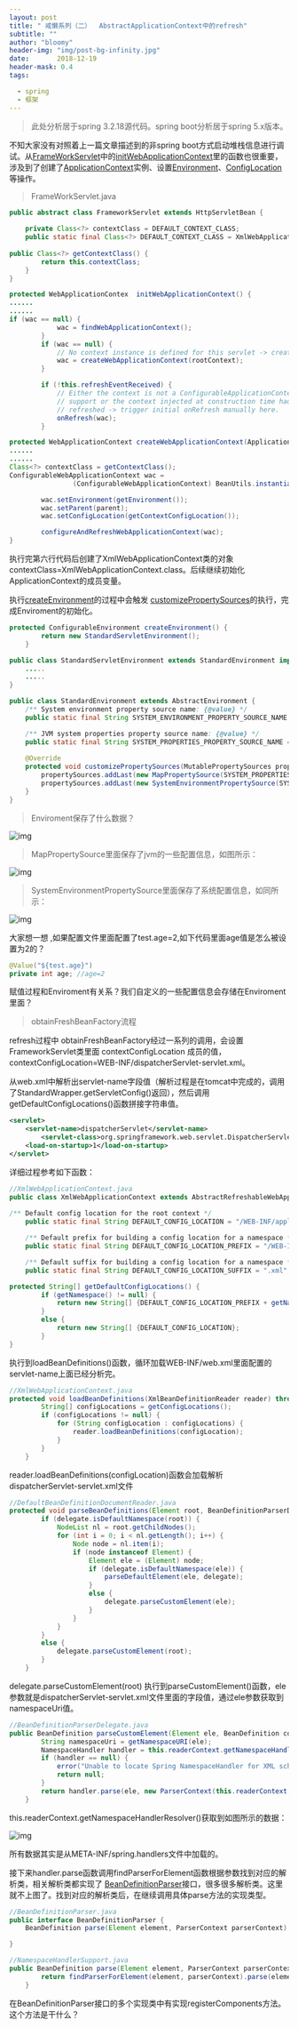 ```yaml
---
layout: post
title: " 戒懒系列（二）  AbstractApplicationContext中的refresh"
subtitle: ""
author: "bloomy"
header-img: "img/post-bg-infinity.jpg"
date:       2018-12-19
header-mask: 0.4
tags:

  - spring
  - 框架
---
```


>  此处分析居于spring 3.2.18源代码。spring boot分析居于spring 5.x版本。

不知大家没有对照着上一篇文章描述到的非spring boot方式启动堆栈信息进行调试。从[FrameWorkServlet]()中的[initWebApplicationContext]()里的函数也很重要，涉及到了创建了[ApplicationContext]()实例、设置[Environment]()、[ConfigLocation]()等操作。

> FrameWorkServlet.java

~~~java
public abstract class FrameworkServlet extends HttpServletBean {
    
    private Class<?> contextClass = DEFAULT_CONTEXT_CLASS;
    public static final Class<?> DEFAULT_CONTEXT_CLASS = XmlWebApplicationContext.class;
    
public Class<?> getContextClass() {
		return this.contextClass;
	}
}
~~~

~~~java
protected WebApplicationContex  initWebApplicationContext() {
......
......
if (wac == null) {
			wac = findWebApplicationContext();
		}
		if (wac == null) {
			// No context instance is defined for this servlet -> create a local one
			wac = createWebApplicationContext(rootContext);
		}

		if (!this.refreshEventReceived) {
			// Either the context is not a ConfigurableApplicationContext with refresh
			// support or the context injected at construction time had already been
			// refreshed -> trigger initial onRefresh manually here.
			onRefresh(wac);
		}
~~~

~~~java
protected WebApplicationContext createWebApplicationContext(ApplicationContext parent) {
......
......
Class<?> contextClass = getContextClass();
ConfigurableWebApplicationContext wac =
				(ConfigurableWebApplicationContext) BeanUtils.instantiateClass(contextClass);

		wac.setEnvironment(getEnvironment());
		wac.setParent(parent);
		wac.setConfigLocation(getContextConfigLocation());

		configureAndRefreshWebApplicationContext(wac);
}
~~~

执行完第六行代码后创建了XmlWebApplicationContext类的对象contextClass=XmlWebApplicationContext.class。后续继续初始化ApplicationContext的成员变量。

执行[createEnvironment]()的过程中会触发 [customizePropertySources]()的执行，完成Enviroment的初始化。

~~~java
protected ConfigurableEnvironment createEnvironment() {
		return new StandardServletEnvironment();
	}

public class StandardServletEnvironment extends StandardEnvironment implements ConfigurableWebEnvironment {
    .....
    .....
}

public class StandardEnvironment extends AbstractEnvironment {
    /** System environment property source name: {@value} */
	public static final String SYSTEM_ENVIRONMENT_PROPERTY_SOURCE_NAME = "systemEnvironment";

	/** JVM system properties property source name: {@value} */
	public static final String SYSTEM_PROPERTIES_PROPERTY_SOURCE_NAME = "systemProperties";
    
    @Override
	protected void customizePropertySources(MutablePropertySources propertySources) {
		propertySources.addLast(new MapPropertySource(SYSTEM_PROPERTIES_PROPERTY_SOURCE_NAME, getSystemProperties()));
		propertySources.addLast(new SystemEnvironmentPropertySource(SYSTEM_ENVIRONMENT_PROPERTY_SOURCE_NAME, getSystemEnvironment()));
	}
}
~~~

> Enviroment保存了什么数据？

![img](/img/spring/2/env.png)

> MapPropertySource里面保存了jvm的一些配置信息，如图所示：

![img](/img/spring/2/jvminfo.png)

> SystemEnvironmentPropertySource里面保存了系统配置信息，如同所示：

![img](/img/spring/2/system.png)

大家想一想 ,如果配置文件里面配置了test.age=2,如下代码里面age值是怎么被设置为2的？

~~~java
@Value("${test.age}")
private int age; //age=2
~~~

赋值过程和Enviroment有关系？我们自定义的一些配置信息会存储在Enviroment里面？

>  obtainFreshBeanFactory流程

refresh过程中 obtainFreshBeanFactory经过一系列的调用，会设置FrameworkServlet类里面 contextConfigLocation 成员的值，contextConfigLocation=WEB-INF/dispatcherServlet-servlet.xml。

从web.xml中解析出servlet-name字段值（解析过程是在tomcat中完成的，调用了StandardWrapper.getServletConfig()返回），然后调用getDefaultConfigLocations()函数拼接字符串值。

~~~xml
<servlet>
	<servlet-name>dispatcherServlet</servlet-name>
        <servlet-class>org.springframework.web.servlet.DispatcherServlet</servlet-class>
    <load-on-startup>1</load-on-startup>
</servlet>
~~~

详细过程参考如下函数：

~~~java
//XmlWebApplicationContext.java
public class XmlWebApplicationContext extends AbstractRefreshableWebApplicationContext {
    
/** Default config location for the root context */
	public static final String DEFAULT_CONFIG_LOCATION = "/WEB-INF/applicationContext.xml";

	/** Default prefix for building a config location for a namespace */
	public static final String DEFAULT_CONFIG_LOCATION_PREFIX = "/WEB-INF/";

	/** Default suffix for building a config location for a namespace */
	public static final String DEFAULT_CONFIG_LOCATION_SUFFIX = ".xml";

protected String[] getDefaultConfigLocations() {
		if (getNamespace() != null) {
			return new String[] {DEFAULT_CONFIG_LOCATION_PREFIX + getNamespace() + DEFAULT_CONFIG_LOCATION_SUFFIX};
		}
		else {
			return new String[] {DEFAULT_CONFIG_LOCATION};
		}
}
~~~

执行到loadBeanDefinitions()函数，循环加载WEB-INF/web.xml里面配置的servlet-name上面已经分析完。

~~~java
//XmlWebApplicationContext.java
protected void loadBeanDefinitions(XmlBeanDefinitionReader reader) throws IOException {
		String[] configLocations = getConfigLocations();
		if (configLocations != null) {
			for (String configLocation : configLocations) {
				reader.loadBeanDefinitions(configLocation);
			}
		}
	}
~~~

reader.loadBeanDefinitions(configLocation)函数会加载解析dispatcherServlet-servlet.xml文件

~~~java
//DefaultBeanDefinitionDocumentReader.java
protected void parseBeanDefinitions(Element root, BeanDefinitionParserDelegate delegate) {
		if (delegate.isDefaultNamespace(root)) {
			NodeList nl = root.getChildNodes();
			for (int i = 0; i < nl.getLength(); i++) {
				Node node = nl.item(i);
				if (node instanceof Element) {
					Element ele = (Element) node;
					if (delegate.isDefaultNamespace(ele)) {
						parseDefaultElement(ele, delegate);
					}
					else {
						delegate.parseCustomElement(ele);
					}
				}
			}
		}
		else {
			delegate.parseCustomElement(root);
		}
	}
~~~

delegate.parseCustomElement(root) 执行到parseCustomElement()函数，ele参数就是dispatcherServlet-servlet.xml文件里面的字段值，通过ele参数获取到namespaceUri值。

~~~java
//BeanDefinitionParserDelegate.java
public BeanDefinition parseCustomElement(Element ele, BeanDefinition containingBd) {
		String namespaceUri = getNamespaceURI(ele);
		NamespaceHandler handler = this.readerContext.getNamespaceHandlerResolver().resolve(namespaceUri);
		if (handler == null) {
			error("Unable to locate Spring NamespaceHandler for XML schema namespace [" + namespaceUri + "]", ele);
			return null;
		}
		return handler.parse(ele, new ParserContext(this.readerContext, this, containingBd));
	}
~~~

this.readerContext.getNamespaceHandlerResolver()获取到如图所示的数据：

![img](/img/spring/2/handler.png)

所有数据其实是从META-INF/spring.handlers文件中加载的。

接下来handler.parse函数调用findParserForElement函数根据参数找到对应的解析类，相关解析类都实现了 [BeanDefinitionParser]()接口，很多很多解析类。这里就不上图了。找到对应的解析类后，在继续调用具体parse方法的实现类型。

~~~java
//BeanDefinitionParser.java
public interface BeanDefinitionParser {
	BeanDefinition parse(Element element, ParserContext parserContext);

}
~~~

~~~java
//NamespaceHandlerSupport.java
public BeanDefinition parse(Element element, ParserContext parserContext) {
		return findParserForElement(element, parserContext).parse(element, parserContext);
	}
~~~

在BeanDefinitionParser接口的多个实现类中有实现registerComponents方法。这个方法是干什么？